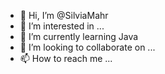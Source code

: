- 👋 Hi, I’m @SilviaMahr
- 👀 I’m interested in ...
- 🌱 I’m currently learning Java
- 💞️ I’m looking to collaborate on ...
- 📫 How to reach me ...

<!---
SilviaMahr/SilviaMahr is a ✨ special ✨ repository because its `README.md` (this file) appears on your GitHub profile.
You can click the Preview link to take a look at your changes.
--->

